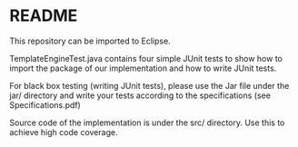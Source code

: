 # README

This repository can be imported to Eclipse.

TemplateEngineTest.java contains four simple JUnit tests to show how to import the package of our implementation and how to write JUnit tests. 

For black box testing (writing JUnit tests), please use the Jar file under the jar/ directory and write your tests according to the specifications (see Specifications.pdf)

Source code of the implementation is under the src/ directory. Use this to achieve high code coverage.
